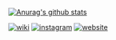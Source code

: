 [![Anurag's github stats][starts]][profile]

[![wiki](https://img.shields.io/badge/R--SCUAD-wiki-brightgreen?style=plactic&logo=wikipedia)](https://github.com/rscuad/wiki/wiki)
[![instagram](https://img.shields.io/badge/R--SCUAD-instagram-ff69b4?style=plactic&logo=instagram)](https://www.instagram.com/rscuad.uad/)
[![website](https://img.shields.io/badge/R--SCUAD-website-9cf?style=plactic&logo=google)](https://rscuad.github.io/)

[starts]: https://github-readme-stats.vercel.app/api?username=rscuad&theme=bear&show_icons=true&count_private=false&hide=contribs,issues,prs,stars
[profile]:https://github.com/rscuad/wiki/wiki
<!--
**rscuad/rscuad** is a ✨ _special_ ✨ repository because its `README.md` (this file) appears on your GitHub profile.

Here are some ideas to get you started:

- 🔭 I’m currently working on ...
- 🌱 I’m currently learning ...
- 👯 I’m looking to collaborate on ...
- 🤔 I’m looking for help with ...
- 💬 Ask me about ...
- 📫 How to reach me: ...
- 😄 Pronouns: ...
- ⚡ Fun fact: ...
-->
